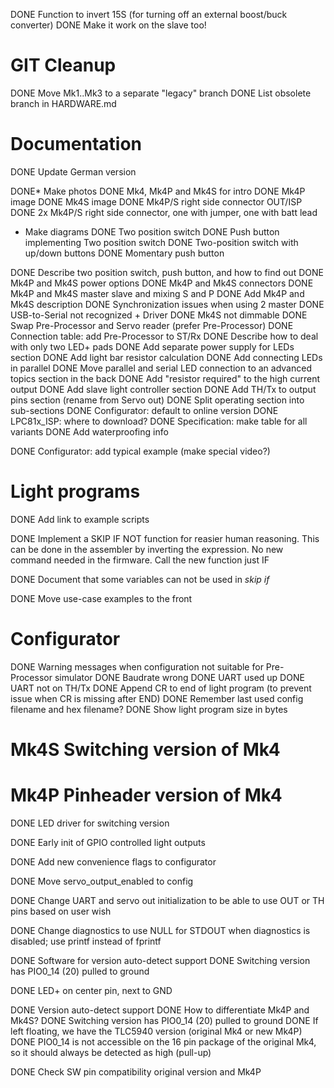DONE Function to invert 15S (for turning off an external boost/buck converter)
    DONE Make it work on the slave too!

# GIT Cleanup

DONE Move Mk1..Mk3 to a separate "legacy" branch
DONE List obsolete branch in HARDWARE.md

# Documentation

DONE Update German version

DONE* Make photos
    DONE Mk4, Mk4P and Mk4S for intro
    DONE Mk4P image
    DONE Mk4S image
    DONE Mk4P/S right side connector OUT/ISP
    DONE 2x Mk4P/S right side connector, one with jumper, one with batt lead

* Make diagrams
    DONE Two position switch
    DONE Push button implementing Two position switch
    DONE Two-position switch with up/down buttons
    DONE Momentary push button

DONE Describe two position switch, push button, and how to find out
DONE Mk4P and Mk4S power options
DONE Mk4P and Mk4S connectors
DONE Mk4P and Mk4S master slave and mixing S and P
DONE Add Mk4P and Mk4S description
DONE Synchronization issues when using 2 master
DONE USB-to-Serial not recognized + Driver
DONE Mk4S not dimmable
DONE Swap Pre-Processor and Servo reader (prefer Pre-Processor)
DONE Connection table: add Pre-Processor to ST/Rx
DONE Describe how to deal with only two LED+ pads
DONE Add separate power supply for LEDs section
DONE Add light bar resistor calculation
DONE Add connecting LEDs in parallel
DONE Move parallel and serial LED connection to an advanced topics section in the back
DONE Add "resistor required" to the high current output
DONE Add slave light controller section
DONE Add TH/Tx to output pins section (rename from Servo out)
DONE Split operating section into sub-sections
DONE Configurator: default to online version
DONE LPC81x_ISP: where to download?
DONE Specification: make table for all variants
DONE Add waterproofing info

DONE Configurator: add typical example (make special video?)

# Light programs

DONE Add link to example scripts

DONE Implement a SKIP IF NOT function for reasier human reasoning.
    This can be done in the assembler by inverting the expression.
    No new command needed in the firmware.
    Call the new function just IF

DONE Document that some variables can not be used in *skip if*

DONE Move use-case examples to the front


# Configurator

DONE Warning messages when configuration not suitable for Pre-Processor simulator
    DONE Baudrate wrong
    DONE UART used up
    DONE UART not on TH/Tx
DONE Append CR to end of light program (to prevent issue when CR is missing after END)
DONE Remember last used config filename and hex filename?
DONE Show light program size in bytes


# Mk4S Switching version of Mk4
# Mk4P Pinheader version of Mk4


DONE LED driver for switching version

DONE Early init of GPIO controlled light outputs

DONE Add new convenience flags to configurator

DONE Move servo_output_enabled to config

DONE Change UART and servo out initialization to be able to use OUT or TH pins based on user wish

DONE Change diagnostics to use NULL for STDOUT when diagnostics is disabled; use printf instead of fprintf

DONE Software for version auto-detect support
    DONE Switching version has PIO0_14 (20) pulled to ground

DONE  LED+ on center pin, next to GND

DONE Version auto-detect support
    DONE How to differentiate Mk4P and Mk4S?
        DONE Switching version has PIO0_14 (20) pulled to ground
        DONE If left floating, we have the TLC5940 version (original Mk4 or new Mk4P)
        DONE PIO0_14 is not accessible on the 16 pin package of the original Mk4, so it should always be detected as high (pull-up)

DONE Check SW pin compatibility original version and Mk4P

